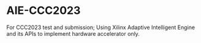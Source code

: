 # AIE-CCC2023
For CCC2023 test and submission;
Using Xilinx Adaptive Intelligent Engine and its APIs to implement hardware accelerator only.
